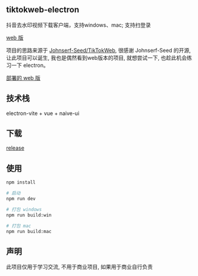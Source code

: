 ## tiktokweb-electron

抖音去水印视频下载客户端，支持windows、mac; 支持扫登录

[web 版](https://douyin-31xm.onrender.com/api?url=https://v.douyin.com/NKyY6Ch/)


项目的思路来源于 [Johnserf-Seed/TikTokWeb](https://github.com/Johnserf-Seed/TikTokWeb), 很感谢 Johnserf-Seed 的开源, 让此项目可以诞生, 我也是偶然看到web版本的项目, 就想尝试一下, 也趁此机会练习一下 electron。

[部署的 web 版](https://douyin-31xm.onrender.com/api?url=https://v.douyin.com/NKyY6Ch/)

## 技术栈
electron-vite + vue + naive-ui

## 下载
[release](https://github.com/Journey98/TikTokWeb-electron/releases/tag/1.0.0)


## 使用

```bash
npm install

# 启动
npm run dev

# 打包 windows
npm run build:win

# 打包 mac
npm run build:mac
```

## 声明

此项目仅用于学习交流, 不用于商业项目, 如果用于商业自行负责

